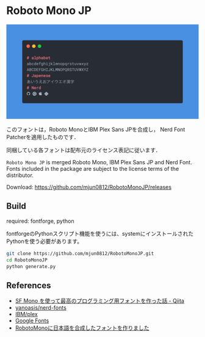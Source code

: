 # Roboto Mono JP

![Preview](doc/images/font_preview.png)

このフォントは，Roboto MonoとIBM Plex Sans JPを合成し，
Nerd Font Patcherを適用したものです．

同梱している各フォントは配布元のライセンス表記に従います．

`Roboto Mono JP` is merged Roboto Mono, IBM Plex Sans JP and Nerd Font.  
Fonts included in the package are subject to the license terms of the distributor.

Download: https://github.com/mjun0812/RobotoMonoJP/releases

## Build

required: fontforge, python

fontforgeのPythonスクリプト機能を使うには、systemにインストールされたPythonを使う必要があります。

```bash
git clone https://github.com/mjun0812/RobotoMonoJP.git
cd RobotoMonoJP
python generate.py
```

## References

- [SF Mono を使って最高のプログラミング用フォントを作った話 - Qiita](https://qiita.com/delphinus/items/f472eb04ff91daf44274)
- [yanoasis/nerd-fonts](https://github.com/ryanoasis/nerd-fonts)
- [IBM/plex](https://github.com/IBM/plex)
- [Google Fonts](https://fonts.google.com/specimen/Roboto+Mono)
- [RobotoMonoに日本語を合成したフォントを作りました](https://note.mjunya.com/posts/2021-12-28-roboto-mono-jp/)
